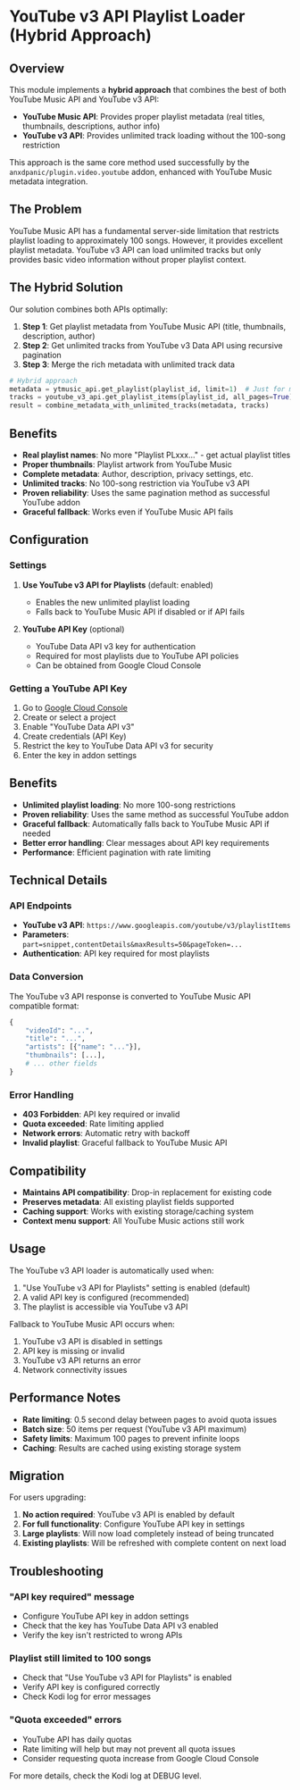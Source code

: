 # YouTube v3 API Playlist Loader (Hybrid Approach)

## Overview

This module implements a **hybrid approach** that combines the best of both YouTube Music API and YouTube v3 API:

- **YouTube Music API**: Provides proper playlist metadata (real titles, thumbnails, descriptions, author info)
- **YouTube v3 API**: Provides unlimited track loading without the 100-song restriction

This approach is the same core method used successfully by the `anxdpanic/plugin.video.youtube` addon, enhanced with YouTube Music metadata integration.

## The Problem

YouTube Music API has a fundamental server-side limitation that restricts playlist loading to approximately 100 songs. However, it provides excellent playlist metadata. YouTube v3 API can load unlimited tracks but only provides basic video information without proper playlist context.

## The Hybrid Solution

Our solution combines both APIs optimally:

1. **Step 1**: Get playlist metadata from YouTube Music API (title, thumbnails, description, author)
2. **Step 2**: Get unlimited tracks from YouTube v3 Data API using recursive pagination
3. **Step 3**: Merge the rich metadata with unlimited track data

```python
# Hybrid approach
metadata = ytmusic_api.get_playlist(playlist_id, limit=1)  # Just for metadata
tracks = youtube_v3_api.get_playlist_items(playlist_id, all_pages=True)  # Unlimited tracks
result = combine_metadata_with_unlimited_tracks(metadata, tracks)
```

## Benefits

- **Real playlist names**: No more "Playlist PLxxx..." - get actual playlist titles
- **Proper thumbnails**: Playlist artwork from YouTube Music
- **Complete metadata**: Author, description, privacy settings, etc.
- **Unlimited tracks**: No 100-song restriction via YouTube v3 API  
- **Proven reliability**: Uses the same pagination method as successful YouTube addon
- **Graceful fallback**: Works even if YouTube Music API fails

## Configuration

### Settings

1. **Use YouTube v3 API for Playlists** (default: enabled)
   - Enables the new unlimited playlist loading
   - Falls back to YouTube Music API if disabled or if API fails

2. **YouTube API Key** (optional)
   - YouTube Data API v3 key for authentication
   - Required for most playlists due to YouTube API policies
   - Can be obtained from Google Cloud Console

### Getting a YouTube API Key

1. Go to [Google Cloud Console](https://console.cloud.google.com/)
2. Create or select a project
3. Enable "YouTube Data API v3"
4. Create credentials (API Key)
5. Restrict the key to YouTube Data API v3 for security
6. Enter the key in addon settings

## Benefits

- **Unlimited playlist loading**: No more 100-song restrictions
- **Proven reliability**: Uses the same method as successful YouTube addon
- **Graceful fallback**: Automatically falls back to YouTube Music API if needed
- **Better error handling**: Clear messages about API key requirements
- **Performance**: Efficient pagination with rate limiting

## Technical Details

### API Endpoints

- **YouTube v3 API**: `https://www.googleapis.com/youtube/v3/playlistItems`
- **Parameters**: `part=snippet,contentDetails&maxResults=50&pageToken=...`
- **Authentication**: API key required for most playlists

### Data Conversion

The YouTube v3 API response is converted to YouTube Music API compatible format:

```python
{
    "videoId": "...",
    "title": "...",
    "artists": [{"name": "..."}],
    "thumbnails": [...],
    # ... other fields
}
```

### Error Handling

- **403 Forbidden**: API key required or invalid
- **Quota exceeded**: Rate limiting applied
- **Network errors**: Automatic retry with backoff
- **Invalid playlist**: Graceful fallback to YouTube Music API

## Compatibility

- **Maintains API compatibility**: Drop-in replacement for existing code
- **Preserves metadata**: All existing playlist fields supported
- **Caching support**: Works with existing storage/caching system
- **Context menu support**: All YouTube Music actions still work

## Usage

The YouTube v3 API loader is automatically used when:

1. "Use YouTube v3 API for Playlists" setting is enabled (default)
2. A valid API key is configured (recommended)
3. The playlist is accessible via YouTube v3 API

Fallback to YouTube Music API occurs when:

1. YouTube v3 API is disabled in settings
2. API key is missing or invalid
3. YouTube v3 API returns an error
4. Network connectivity issues

## Performance Notes

- **Rate limiting**: 0.5 second delay between pages to avoid quota issues
- **Batch size**: 50 items per request (YouTube v3 API maximum)
- **Safety limits**: Maximum 100 pages to prevent infinite loops
- **Caching**: Results are cached using existing storage system

## Migration

For users upgrading:

1. **No action required**: YouTube v3 API is enabled by default
2. **For full functionality**: Configure YouTube API key in settings
3. **Large playlists**: Will now load completely instead of being truncated
4. **Existing playlists**: Will be refreshed with complete content on next load

## Troubleshooting

### "API key required" message
- Configure YouTube API key in addon settings
- Check that the key has YouTube Data API v3 enabled
- Verify the key isn't restricted to wrong APIs

### Playlist still limited to 100 songs
- Check that "Use YouTube v3 API for Playlists" is enabled
- Verify API key is configured correctly
- Check Kodi log for error messages

### "Quota exceeded" errors
- YouTube API has daily quotas
- Rate limiting will help but may not prevent all quota issues
- Consider requesting quota increase from Google Cloud Console

For more details, check the Kodi log at DEBUG level.
